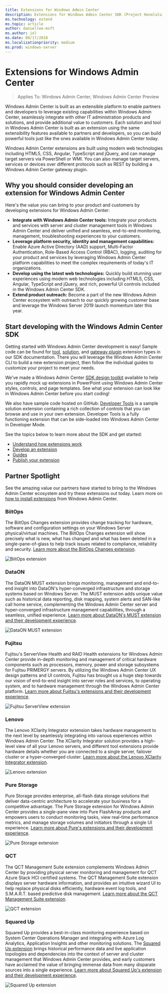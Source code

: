 ```yaml
---
title: Extensions for Windows Admin Center
description: Extensions for Windows Admin Center SDK (Project Honolulu)
ms.technology: extend
ms.topic: article
author: daniellee-msft
ms.author: jol
ms.date: 09/17/2018
ms.localizationpriority: medium
ms.prod: windows-server
---
```

# Extensions for Windows Admin Center

>Applies To: Windows Admin Center, Windows Admin Center Preview

Windows Admin Center is built as an extensible platform to enable partners and developers to leverage existing capabilities within Windows Admin Center, seamlessly integrate with other IT administration products and solutions, and provide additional value to customers. Each solution and tool in Windows Admin Center is built as an extension using the same extensibility features available to partners and developers, so you can build powerful tools just like the ones available in Windows Admin Center today.

Windows Admin Center extensions are built using modern web technologies including HTML5, CSS, Angular, TypeScript and jQuery, and can manage target servers via PowerShell or WMI. You can also manage target servers, services or devices over different protocols such as REST by building a Windows Admin Center gateway plugin.

## Why you should consider developing an extension for Windows Admin Center

Here's the value you can bring to your product and customers by developing extensions for Windows Admin Center:

- **Integrate with Windows Admin Center tools:** Integrate your products and services with server and cluster management tools in Windows Admin Center and deliver unified and seamless, end-to-end monitoring, management, troubleshooting experiences to your customers.
- **Leverage platform security, identity and management capabilities:** Enable Azure Active Directory (AAD) support, Multi-Factor Authentication, Role-Based Access Control (RBAC), logging, auditing for your product and services by leveraging Windows Admin Center platform capabilities to meet the complex requirements of today's IT organizations.
- **Develop using the latest web technologies:** Quickly build stunning user experiences using modern web technologies including HTML5, CSS, Angular, TypeScript and jQuery, and rich, powerful UI controls included in the Windows Admin Center SDK.
- **Extend product outreach:** Become a part of the new Windows Admin Center ecosystem with outreach to our quickly growing customer base and leverage the Windows Server 2019 launch momentum later this year.

## Start developing with the Windows Admin Center SDK

Getting started with Windows Admin Center development is easy!  Sample code can be found for [tool](develop-tool.md), [solution](develop-solution.md), and [gateway plugin](develop-gateway-plugin.md) extension types in our SDK documentation. There you will leverage the Windows Admin Center CLI to build a new extension project, then follow the individual guides to customize your project to meet your needs.

We've made a Windows Admin Center [SDK design toolkit](https://github.com/Microsoft/windows-admin-center-sdk/blob/master/WindowsAdminCenterDesignToolkit.zip) available to help you rapidly mock up extensions in PowerPoint using Windows Admin Center styles, controls, and page templates. See what your extension can look like in Windows Admin Center before you start coding!

We also have sample code hosted on GitHub: [Developer Tools](https://aka.ms/wacsdk) is a sample solution extension containing a rich collection of controls that you can browse and use in your own extension. Developer Tools is a fully functioning extension that can be side-loaded into Windows Admin Center in Developer Mode.

See the topics below to learn more about the SDK and get started:

- [Understand how extensions work](understand-extensions.md)
- [Develop an extension](developing-extensions.md)
- [Guides](guides.md)
- [Publish your extension](publish-extensions.md)

## Partner Spotlight

See the amazing value our partners have started to bring to the Windows Admin Center ecosystem and try these extensions out today. Learn more on [how to install extensions](../configure/using-extensions.md) from Windows Admin Center.

### BiitOps
The BiitOps Changes extension provides change tracking for hardware, software and configuration settings on your Windows Server physical/virtual machines. The BiitOps Changes extension will show precisely what is new, what has changed and what has been deleted in a single-pane-of-glass to help track issues related to compliance, reliability and security. [Learn more about the BiitOps Changes extension](case-studies/biitops.md).

![BiitOps extension](../media/extensibility-overview/biitops-1.png)

### DataON

The DataON MUST extension brings monitoring, management and end-to-end insight into DataON's hyper-converged infrastructure and storage systems based on Windows Server. The MUST extension adds unique value such as historical data reporting, disk mapping, system alerts and SAN-like call home service, complementing the Windows Admin Center server and hyper-converged infrastructure management capabilities, through a seamless, unified experience. [Learn more about DataON's MUST extension and their development experience](case-studies/dataon.md).

![DataON MUST extension](../media/extensibility-overview/dataon-must-extension.png)

### Fujitsu

Fujitsu's ServerView Health and RAID Health extensions for Windows Admin Center provide in-depth monitoring and management of critical hardware components such as processors, memory, power and storage subsystems for Fujitsu PRIMERGY servers. By utilizing the Windows Admin Center UX design patterns and UI controls, Fujitsu has brought us a huge step towards our vision of end-to-end insight into server roles and services, to operating system, and to hardware management through the Windows Admin Center platform. [Learn more about Fujitsu's extensions and their development experience](case-studies/fujitsu.md).

![Fujitsu ServerView extension](../media/extensibility-overview/fujitsu-serverview-extension.png)

### Lenovo

The Lenovo XClarity Integrator extension takes hardware management to the next level by seamlessly integrating into various experiences within Windows Admin Center. The XClarity Integrator solution provides a high-level view of all your Lenovo servers, and different tool extensions provide hardware details whether you are connected to a single server, failover cluster or a hyper-converged cluster. [Learn more about the Lenovo XClarity Integrator extension](case-studies/lenovo.md).

![Lenovo extension](../media/extensibility-overview/lenovo-extension.png)

### Pure Storage

Pure Storage provides enterprise, all-flash data storage solutions that deliver data-centric architecture to accelerate your business for a competitive advantage. The Pure Storage extension for Windows Admin Center provides a single-pane view into Pure FlashArray products and empowers users to conduct monitoring tasks, view real-time performance metrics, and manage storage volumes and initiators through a single UI experience. [Learn more about Pure's extensions and their development experience](case-studies/purestorage.md).

![Pure Storage extension](../media/extensibility-overview/purestorage-extension.png)

### QCT

The QCT Management Suite extension complements Windows Admin Center by providing physical server monitoring and management for QCT Azure Stack HCI certified systems. The QCT Management Suite extension displays server hardware information, and provides an intuitive wizard UI to help replace physical disks efficiently, hardware event log tools, and S.M.A.R.T. based predictive disk management. [Learn more about the QCT Management Suite extension](case-studies/qct.md).

![QCT extension](../media/extensibility-overview/qct-extension.png)

### Squared Up

Squared Up provides a best-in-class monitoring experience based on System Center Operations Manager and integrating with Azure Log Analytics, Application Insights and other monitoring solutions. The [Squared Up extension](https://squaredup.com/product/honolulu/windows-admin-center-extension/?utm_source=microsoft-docs&utm_medium=public-relations&utm_campaign=honolulu) brings historical performance data and live application topologies and dependencies into the context of server and cluster management that Windows Admin Center provides, and early customers have acclaimed the value of bringing immense data from many disparate sources into a single experience. [Learn more about Squared Up's extension and their development experience](case-studies/squared-up.md).

![Squared Up extension](../media/extensibility-overview/squaredup-extension.png)